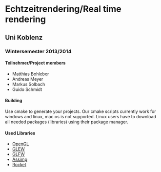 # Echtzeitrendering/Real time rendering

## Uni Koblenz

### Wintersemester 2013/2014

#### Teilnehmer/Project members
- Matthias Bohleber
- Andreas Meyer
- Markus Solbach
- Guido Schmidt

#### Building
Use cmake to generate your projects. Our cmake scripts currently work for windows and linux, mac os is not supported.
Linux users have to download all needed packages (libraries) using their package manager.

#### Used Libraries
- [OpenGL](http://www.opengl.org/)
- [GLEW](http://glew.sourceforge.net/)
- [GLFW](http://www.glfw.org/)
- [Assimp](http://assimp.sourceforge.net/)
- [Rocket](http://librocket.com/)
